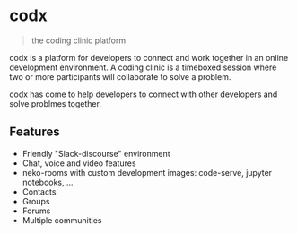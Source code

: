 # codx
> the coding clinic platform

codx is a platform for developers to connect and work together in an online development environment.
A coding clinic is a timeboxed session where two or more participants will collaborate to solve a problem.

codx has come to help developers to connect with other developers and solve problmes together.

## Features

* Friendly "Slack-discourse" environment
* Chat, voice and video features
* neko-rooms with custom development images: code-serve, jupyter notebooks, ...
* Contacts
* Groups
* Forums
* Multiple communities



